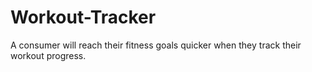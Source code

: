 # Workout-Tracker
A consumer will reach their fitness goals quicker when they track their workout progress.
